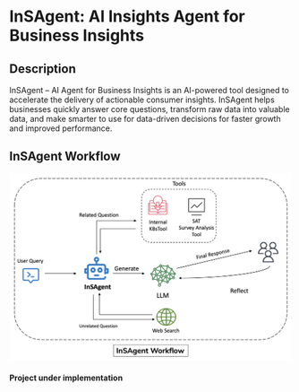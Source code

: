 # InSAgent: AI Insights Agent for Business Insights

##  Description
InSAgent – AI Agent for Business Insights is an AI-powered tool designed to accelerate the delivery of actionable consumer 
insights. InSAgent helps businesses quickly answer core questions, transform raw data into valuable data, 
and make smarter to use for data-driven decisions for faster growth and improved performance.

## InSAgent Workflow


<p align="center">
  <img src="/InSAgent%20Workflow.png" alt="My Image" width="1024"/>
</p>

#### Project under implementation 
